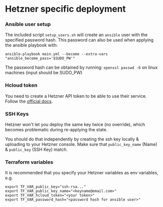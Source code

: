 # Hetzner specific deployment

### Ansible user setup

The included script `setup_users.sh` will create an `ansible` user with the specified password hash. This password can also be used when applying the ansible playbook with:

`ansible-playbook main.yml --become --extra-vars "ansible_become_pass='$SUDO_PW'"`

The password hash can be obtained by running:
`openssl passwd -6` on linux machines (input should be SUDO_PW)

### Hcloud token

You need to create a Hetzner API token to be able to use their service. Follow the [official docs](https://docs.hetzner.cloud/).

### SSH Keys
Hetzner won't let you deploy the same key twice (no override), which becomes problematic during re-applying the state.

You should do that independently by creating the ssh key locally & uploading to your Hetzner console. Make sure that `public_key_name` (Name) & `public_key` (SSH Key) match.

### Terraform variables

It is recommended that you specify your Hetzner variables as env variables, e.g.
```
export TF_VAR_public_key="ssh-rsa..."
export TF_VAR_public_key_name="<keyname@email.com>"
export TF_VAR_hcloud_token="<your token>"
export TF_VAR_password_hash="<password hash for ansible user>"
```
